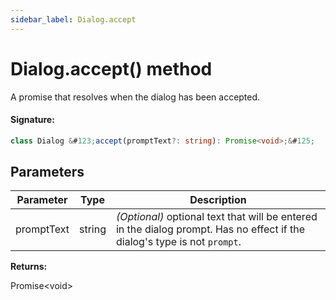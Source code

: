 ```yaml
---
sidebar_label: Dialog.accept
---
```


# Dialog.accept() method

A promise that resolves when the dialog has been accepted.

#### Signature:

```typescript
class Dialog &#123;accept(promptText?: string): Promise<void>;&#125;
```

## Parameters

| Parameter  | Type   | Description                                                                                                                          |
| ---------- | ------ | ------------------------------------------------------------------------------------------------------------------------------------ |
| promptText | string | _(Optional)_ optional text that will be entered in the dialog prompt. Has no effect if the dialog's type is not <code>prompt</code>. |

**Returns:**

Promise&lt;void&gt;
